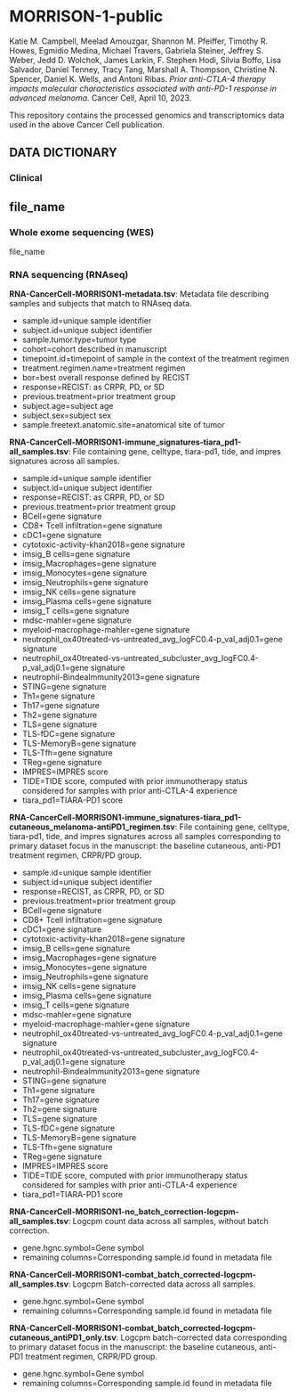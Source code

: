 # MORRISON-1-public
Katie M. Campbell, Meelad Amouzgar, Shannon M. Pfeiffer, Timothy R. Howes, Egmidio Medina, Michael Travers, Gabriela Steiner, Jeffrey S. Weber, Jedd D. Wolchok, James Larkin, F. Stephen Hodi, Silvia Boffo, Lisa Salvador, Daniel Tenney, Tracy Tang, Marshall A. Thompson, Christine N. Spencer, Daniel K. Wells, and Antoni Ribas. _Prior anti-CTLA-4 therapy impacts molecular characteristics associated with anti-PD-1 response in advanced melanoma._ Cancer Cell, April 10, 2023.

This repository contains the processed genomics and transcriptomics data used in the above Cancer Cell publication.

## DATA DICTIONARY
### Clinical
file_name
- 

### Whole exome sequencing (WES)
file_name

### RNA sequencing (RNAseq)
**RNA-CancerCell-MORRISON1-metadata.tsv**: Metadata file describing samples and subjects that match to RNAseq data.
- sample.id=unique sample identifier
- subject.id=unique subject identifier
- sample.tumor.type=tumor type
- cohort=cohort described in manuscript
- timepoint.id=timepoint of sample in the context of the treatment regimen
- treatment.regimen.name=treatment regimen
- bor=best overall response defined by RECIST
- response=RECIST: as CRPR, PD, or SD
- previous.treatment=prior treatment group
- subject.age=subject age
- subject.sex=subject sex
- sample.freetext.anatomic.site=anatomical site of tumor

**RNA-CancerCell-MORRISON1-immune_signatures-tiara_pd1-all_samples.tsv**: File containing gene, celltype, tiara-pd1, tide, and impres signatures across all samples.
- sample.id=unique sample identifier
- subject.id=unique subject identifier
- response=RECIST: as CRPR, PD, or SD
- previous.treatment=prior treatment group
- BCell=gene signature
- CD8+ Tcell infiltration=gene signature
- cDC1=gene signature
- cytotoxic-activity-khan2018=gene signature
- imsig_B cells=gene signature
- imsig_Macrophages=gene signature
- imsig_Monocytes=gene signature
- imsig_Neutrophils=gene signature
- imsig_NK cells=gene signature
- imsig_Plasma cells=gene signature
- imsig_T cells=gene signature
- mdsc-mahler=gene signature
- myeloid-macrophage-mahler=gene signature
- neutrophil_ox40treated-vs-untreated_avg_logFC0.4-p_val_adj0.1=gene signature
- neutrophil_ox40treated-vs-untreated_subcluster_avg_logFC0.4-p_val_adj0.1=gene signature
- neutrophil-BindeaImmunity2013=gene signature
- STING=gene signature
- Th1=gene signature
- Th17=gene signature
- Th2=gene signature
- TLS=gene signature
- TLS-fDC=gene signature
- TLS-MemoryB=gene signature
- TLS-Tfh=gene signature
- TReg=gene signature
- IMPRES=IMPRES score
- TIDE=TIDE score, computed with prior immunotherapy status considered for samples with prior anti-CTLA-4 experience
- tiara_pd1=TIARA-PD1 score 

**RNA-CancerCell-MORRISON1-immune_signatures-tiara_pd1-cutaneous_melanoma-antiPD1_regimen.tsv**: File containing gene, celltype, tiara-pd1, tide, and impres signatures across all samples corresponding to primary dataset focus in the manuscript: the baseline cutaneous, anti-PD1 treatment regimen, CRPR/PD group.
- sample.id=unique sample identifier
- subject.id=unique subject identifier
- response=RECIST, as CRPR, PD, or SD
- previous.treatment=prior treatment group
- BCell=gene signature
- CD8+ Tcell infiltration=gene signature
- cDC1=gene signature
- cytotoxic-activity-khan2018=gene signature
- imsig_B cells=gene signature
- imsig_Macrophages=gene signature
- imsig_Monocytes=gene signature
- imsig_Neutrophils=gene signature
- imsig_NK cells=gene signature
- imsig_Plasma cells=gene signature
- imsig_T cells=gene signature
- mdsc-mahler=gene signature
- myeloid-macrophage-mahler=gene signature
- neutrophil_ox40treated-vs-untreated_avg_logFC0.4-p_val_adj0.1=gene signature
- neutrophil_ox40treated-vs-untreated_subcluster_avg_logFC0.4-p_val_adj0.1=gene signature
- neutrophil-BindeaImmunity2013=gene signature
- STING=gene signature
- Th1=gene signature
- Th17=gene signature
- Th2=gene signature
- TLS=gene signature
- TLS-fDC=gene signature
- TLS-MemoryB=gene signature
- TLS-Tfh=gene signature
- TReg=gene signature
- IMPRES=IMPRES score
- TIDE=TIDE score, computed with prior immunotherapy status considered for samples with prior anti-CTLA-4 experience
- tiara_pd1=TIARA-PD1 score 

**RNA-CancerCell-MORRISON1-no_batch_correction-logcpm-all_samples.tsv**: Logcpm count data across all samples, without batch correction.
- gene.hgnc.symbol=Gene symbol
- remaining columns=Corresponding sample.id found in metadata file

**RNA-CancerCell-MORRISON1-combat_batch_corrected-logcpm-all_samples.tsv**: Logcpm Batch-corrected data across all samples.
- gene.hgnc.symbol=Gene symbol
- remaining columns=Corresponding sample.id found in metadata file

**RNA-CancerCell-MORRISON1-combat_batch_corrected-logcpm-cutaneous_antiPD1_only.tsv**: Logcpm batch-corrected data corresponding to primary dataset focus in the manuscript: the baseline cutaneous, anti-PD1 treatment regimen, CRPR/PD group.
- gene.hgnc.symbol=Gene symbol
- remaining columns=Corresponding sample.id found in metadata file
